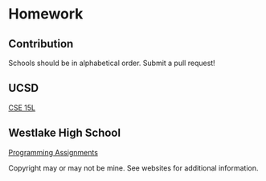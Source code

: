 # Homework

## Contribution

Schools should be in alphabetical order. Submit a pull request!

## UCSD

[CSE 15L](https://gideontong.github.io/UCSD-CSE15L-WI20/)

## Westlake High School

[Programming Assignments](https://assignments.gideontong.com)

Copyright may or may not be mine. See websites for additional information.
